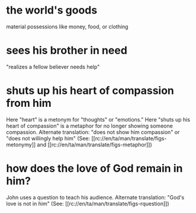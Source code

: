 # the world's goods

material possessions like money, food, or clothing

# sees his brother in need

"realizes a fellow believer needs help"

# shuts up his heart of compassion from him

Here "heart" is a metonym for "thoughts" or "emotions." Here "shuts up his heart of compassion" is a metaphor for no longer showing someone compassion. Alternate translation: "does not show him compassion" or "does not willingly help him" (See: [[rc://en/ta/man/translate/figs-metonymy]] and [[rc://en/ta/man/translate/figs-metaphor]])

# how does the love of God remain in him?

John uses a question to teach his audience. Alternate translation: "God's love is not in him" (See: [[rc://en/ta/man/translate/figs-rquestion]])

